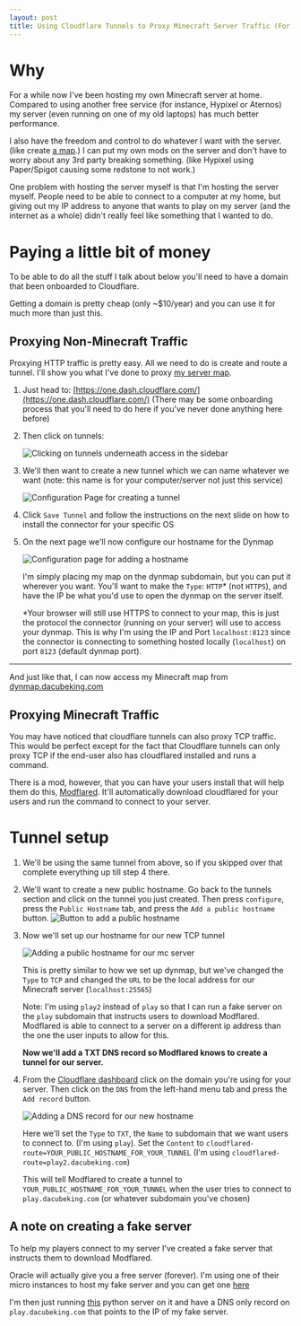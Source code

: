 ```yaml
---
layout: post
title: Using Cloudflare Tunnels to Proxy Minecraft Server Traffic (For Free!)
---
```



# Why
For a while now I've been hosting my own Minecraft server at home. 
Compared to using another free service (for instance, Hypixel or Aternos) my server (even running on one of my old laptops) has much better performance. 

I also have the freedom and control to do whatever I want with the server. (like create [a map](https://dynmap.dacubeking.com).)
I can put my own mods on the server and don't have to worry about any 3rd party breaking something. (like Hypixel using Paper/Spigot causing some redstone to not work.)

One problem with hosting the server myself is that I'm hosting the server myself. People need to be able to connect to a computer at my home, but giving out my IP address to anyone that wants to 
play on my server (and the internet as a whole) didn't really feel like something that I wanted to do.

# Paying a little bit of money
To be able to do all the stuff I talk about below you'll need to have a domain that been onboarded to Cloudflare.

Getting a domain is pretty cheap (only ~$10/year) and you can use it for much more than just this.

## Proxying Non-Minecraft Traffic
Proxying HTTP traffic is pretty easy. All we need to do is create and route a tunnel. I'll show you what I've done to proxy [my server map](https://dynmap.dacubeking.com).

1. Just head to: [https://one.dash.cloudflare.com/](https://one.dash.cloudflare.com/) (There may be some onboarding process that you'll need to do here if you've never done anything here before)


2. Then click on tunnels:

    ![Clicking on tunnels underneath access in the sidebar](/assets/Proxying-Minecraft/cf-dash-clicking-tunnels.png)

3. We'll then want to create a new tunnel which we can name whatever we want (note: this name is for your computer/server not just this service)

    ![Configuration Page for creating a tunnel](/assets/Proxying-Minecraft/cf-dash-create-tunnel.png)
4. Click `Save Tunnel` and follow the instructions on the next slide on how to install the connector for your specific OS

5. On the next page we'll now configure our hostname for the Dynmap

    ![Configuration page for adding a hostname](/assets/Proxying-Minecraft/cf-dash-adding-hostname.png)

    I'm simply placing my map on the dynmap subdomain, but you can put it wherever you want. You'll want to make the `Type`: `HTTP`* (not `HTTPS`), and have the IP be what you'd use to open the dynmap on the server itself.

    *Your browser will still use HTTPS to connect to your map, this is just the protocol the connector (running on your server) will use to access your dynmap. 
    This is why I'm using the IP and Port `localhost:8123` since the connector is connecting to something hosted locally (`localhost`) on port `8123` (default dynmap port).

----
And just like that, I can now access my Minecraft map from [dynmap.dacubeking.com](https://dynmap.dacubeking.com)


## Proxying Minecraft Traffic

You may have noticed that cloudflare tunnels can also proxy TCP traffic. 
This would be perfect except for the fact that Cloudflare tunnels can only proxy TCP if the end-user also has cloudflared installed and runs a command.

There is a mod, however, that you can have your users install that will help them do this, [Modflared](https://modrinth.com/mod/modflared). It'll automatically download cloudflared for your users and run the command to connect to your server.


# Tunnel setup
1. We'll be using the same tunnel from above, so if you skipped over that complete everything up till step 4 there.

2. We'll want to create a new public hostname. Go back to the tunnels section and click on the tunnel you just created. Then press `configure`, press the `Public Hostname` tab, and press the `Add a public hostname` button.
    ![Button to add a public hostname](/assets/Proxying-Minecraft/cf-dash-adding-a-public-hostname.png)

3. Now we'll set up our hostname for our new TCP tunnel

    ![Adding a public hostname for our mc server](/assets/Proxying-Minecraft/cf-dash-adding-a-public-hostname-mc.png)

    This is pretty similar to how we set up dynmap, but we've changed the `Type` to `TCP` and changed the `URL` to be the local address for our Minecraft server (`localhost:25565`)

    Note: I'm using `play2` instead of `play` so that I can run a fake server on the `play` subdomain that instructs users to download Modflared. 
    Modflared is able to connect to a server on a different ip address than the one the user inputs to allow for this.

    **Now we'll add a TXT DNS record so Modflared knows to create a tunnel for our server.**

4. From the [Cloudflare dashboard](https://one.dash.cloudflare.com/) click on the domain you're using for your server. 
    Then click on the `DNS` from the left-hand menu tab and press the `Add record` button.
   
    ![Adding a DNS record for our new hostname](/assets/Proxying-Minecraft/cf-dash-create-txt-record.png)

    Here we'll set the `Type` to `TXT`, the `Name` to subdomain that we want users to connect to. (I'm using `play`). 
    Set the `Content` to `cloudflared-route=YOUR_PUBLIC_HOSTNAME_FOR_YOUR_TUNNEL` (I'm using `cloudflared-route=play2.dacubeking.com`)

    This will tell Modflared to create a tunnel to `YOUR_PUBLIC_HOSTNAME_FOR_YOUR_TUNNEL` when the user tries to connect to `play.dacubeking.com` (or whatever subdomain you've chosen)


## A note on creating a fake server
To help my players connect to my server I've created a fake server that instructs them to download Modflared.

Oracle will actually give you a free server (forever). I'm using one of their micro instances to host my fake server and you can get one [here](https://www.oracle.com/cloud/free/)

I'm then just running [this](https://github.com/ZockerSK/FakeMCServer) python server on it and have a DNS only record on `play.dacubeking.com` that points to the IP of my fake server.



